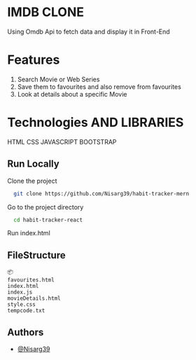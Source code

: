 
# IMDB CLONE

Using Omdb Api to fetch data and display it in Front-End

# Features 
1. Search Movie or Web Series 
2. Save them to favourites and also remove from favourites
3. Look at details about a specific Movie

# Technologies AND LIBRARIES
HTML
CSS
JAVASCRIPT
BOOTSTRAP

## Run Locally

Clone the project

```bash
  git clone https://github.com/Nisarg39/habit-tracker-mern
```

Go to the project directory

```bash
  cd habit-tracker-react
```

Run index.html


## FileStructure

```
📦 
favourites.html
index.html
index.js
movieDetails.html
style.css
tempcode.txt
```



## Authors

- [@Nisarg39](https://github.com/Nisarg39)

